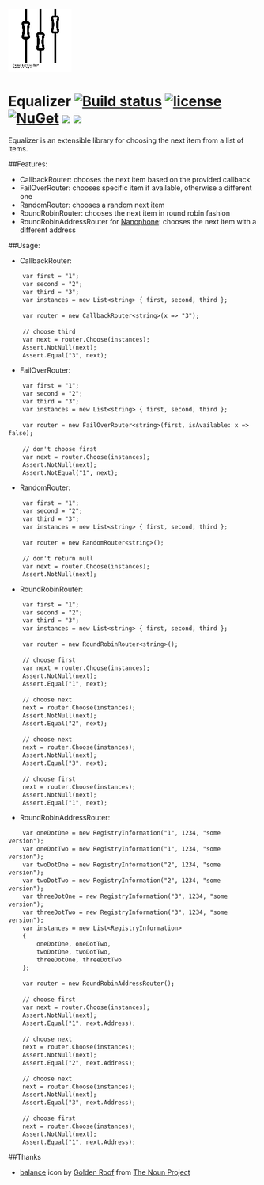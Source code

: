 ![Icon](/assets/noun_203869_cc.png?raw=true) 
# Equalizer [![Build status](https://ci.appveyor.com/api/projects/status/sj7voayxy3c002an?svg=true)](https://ci.appveyor.com/project/lvermeulen/equalizer) [![license](https://img.shields.io/badge/license-MIT-blue.svg?maxAge=2592000)](https://github.com/lvermeulen/Equalizer/blob/master/LICENSE) [![NuGet](https://img.shields.io/nuget/v/Equalizer.Core.svg?maxAge=2592000)](https://www.nuget.org/packages/Equalizer.Core/)  ![](https://img.shields.io/badge/.net-4.5.1-yellowgreen.svg) ![](https://img.shields.io/badge/netstandard-1.6-yellowgreen.svg)
Equalizer is an extensible library for choosing the next item from a list of items.

##Features:
* CallbackRouter: chooses the next item based on the provided callback
* FailOverRouter: chooses specific item if available, otherwise a different one
* RandomRouter: chooses a random next item
* RoundRobinRouter: chooses the next item in round robin fashion
* RoundRobinAddressRouter for [Nanophone](https://github.com/lvermeulen/Nanophone): chooses the next item with a different address

##Usage:
* CallbackRouter:
~~~~
    var first = "1";
    var second = "2";
    var third = "3";
    var instances = new List<string> { first, second, third };

    var router = new CallbackRouter<string>(x => "3");

    // choose third
    var next = router.Choose(instances);
    Assert.NotNull(next);
    Assert.Equal("3", next);
~~~~

* FailOverRouter:
~~~~
    var first = "1";
    var second = "2";
    var third = "3";
    var instances = new List<string> { first, second, third };

    var router = new FailOverRouter<string>(first, isAvailable: x => false);

    // don't choose first
    var next = router.Choose(instances);
    Assert.NotNull(next);
    Assert.NotEqual("1", next);
~~~~

* RandomRouter:
~~~~
    var first = "1";
    var second = "2";
    var third = "3";
    var instances = new List<string> { first, second, third };

    var router = new RandomRouter<string>();

    // don't return null
    var next = router.Choose(instances);
    Assert.NotNull(next);
~~~~

* RoundRobinRouter:
~~~~
    var first = "1";
    var second = "2";
    var third = "3";
    var instances = new List<string> { first, second, third };

    var router = new RoundRobinRouter<string>();

    // choose first
    var next = router.Choose(instances);
    Assert.NotNull(next);
    Assert.Equal("1", next);

    // choose next
    next = router.Choose(instances);
    Assert.NotNull(next);
    Assert.Equal("2", next);

    // choose next
    next = router.Choose(instances);
    Assert.NotNull(next);
    Assert.Equal("3", next);

    // choose first
    next = router.Choose(instances);
    Assert.NotNull(next);
    Assert.Equal("1", next);
~~~~

* RoundRobinAddressRouter:
~~~~
    var oneDotOne = new RegistryInformation("1", 1234, "some version");
    var oneDotTwo = new RegistryInformation("1", 1234, "some version");
    var twoDotOne = new RegistryInformation("2", 1234, "some version");
    var twoDotTwo = new RegistryInformation("2", 1234, "some version");
    var threeDotOne = new RegistryInformation("3", 1234, "some version");
    var threeDotTwo = new RegistryInformation("3", 1234, "some version");
    var instances = new List<RegistryInformation> 
	{ 
		oneDotOne, oneDotTwo, 
		twoDotOne, twoDotTwo, 
		threeDotOne, threeDotTwo 
	};

    var router = new RoundRobinAddressRouter();

    // choose first
    var next = router.Choose(instances);
    Assert.NotNull(next);
    Assert.Equal("1", next.Address);

    // choose next
    next = router.Choose(instances);
    Assert.NotNull(next);
    Assert.Equal("2", next.Address);

    // choose next
    next = router.Choose(instances);
    Assert.NotNull(next);
    Assert.Equal("3", next.Address);

    // choose first
    next = router.Choose(instances);
    Assert.NotNull(next);
    Assert.Equal("1", next.Address);
~~~~

##Thanks
* [balance](https://thenounproject.com/term/balance/203869/) icon by [Golden Roof](https://thenounproject.com/goldenroof/) from [The Noun Project](https://thenounproject.com)
